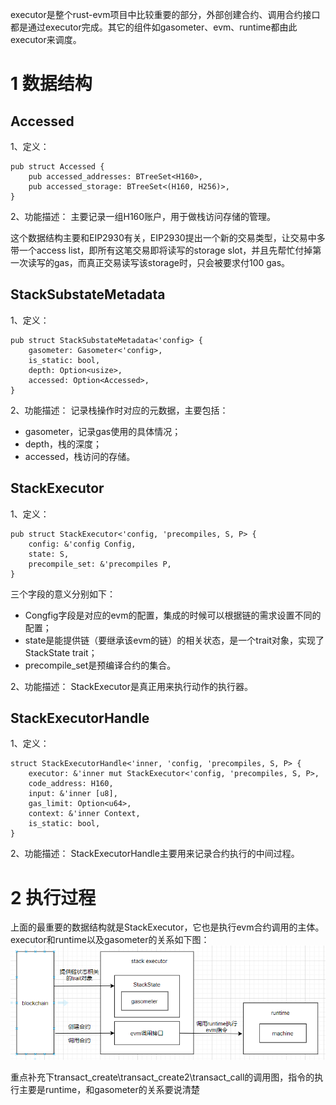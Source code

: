 executor是整个rust-evm项目中比较重要的部分，外部创建合约、调用合约接口都是通过executor完成。其它的组件如gasometer、evm、runtime都由此executor来调度。

# 1 数据结构
## Accessed 
1、定义：
```
pub struct Accessed {
	pub accessed_addresses: BTreeSet<H160>,
	pub accessed_storage: BTreeSet<(H160, H256)>,
}
```
2、功能描述：
主要记录一组H160账户，用于做栈访问存储的管理。

这个数据结构主要和EIP2930有关，EIP2930提出一个新的交易类型，让交易中多带一个access list，即所有这笔交易即将读写的storage slot，并且先帮忙付掉第一次读写的gas，而真正交易读写该storage时，只会被要求付100 gas。

## StackSubstateMetadata
1、定义：
```
pub struct StackSubstateMetadata<'config> {
	gasometer: Gasometer<'config>,
	is_static: bool,
	depth: Option<usize>,
	accessed: Option<Accessed>,
}
```
2、功能描述：
记录栈操作时对应的元数据，主要包括：
* gasometer，记录gas使用的具体情况；
* depth，栈的深度；
* accessed，栈访问的存储。

## StackExecutor

1、定义：
```
pub struct StackExecutor<'config, 'precompiles, S, P> {
	config: &'config Config,
	state: S,
	precompile_set: &'precompiles P,
}
```
三个字段的意义分别如下：
* Congfig字段是对应的evm的配置，集成的时候可以根据链的需求设置不同的配置；
* state是能提供链（要继承该evm的链）的相关状态，是一个trait对象，实现了StackState trait；
* precompile_set是预编译合约的集合。

2、功能描述：
StackExecutor是真正用来执行动作的执行器。

## StackExecutorHandle
1、定义：
```
struct StackExecutorHandle<'inner, 'config, 'precompiles, S, P> {
	executor: &'inner mut StackExecutor<'config, 'precompiles, S, P>,
	code_address: H160,
	input: &'inner [u8],
	gas_limit: Option<u64>,
	context: &'inner Context,
	is_static: bool,
}
```

2、功能描述：
StackExecutorHandle主要用来记录合约执行的中间过程。

# 2 执行过程
上面的最重要的数据结构就是StackExecutor，它也是执行evm合约调用的主体。executor和runtime以及gasometer的关系如下图：
![示意图](assets/整体执行.png)



重点补充下transact_create\transact_create2\transact_call的调用图，指令的执行主要是runtime，和gasometer的关系要说清楚


